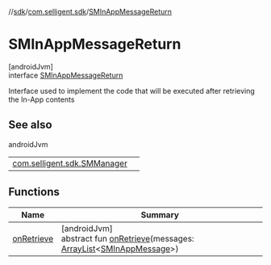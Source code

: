 //[sdk](../../../index.md)/[com.selligent.sdk](../index.md)/[SMInAppMessageReturn](index.md)

# SMInAppMessageReturn

[androidJvm]\
interface [SMInAppMessageReturn](index.md)

Interface used to implement the code that will be executed after retrieving the In-App contents

## See also

androidJvm

| | |
|---|---|
| [com.selligent.sdk.SMManager](../-s-m-manager/get-in-app-messages.md) |  |

## Functions

| Name | Summary |
|---|---|
| [onRetrieve](on-retrieve.md) | [androidJvm]<br>abstract fun [onRetrieve](on-retrieve.md)(messages: [ArrayList](https://developer.android.com/reference/kotlin/java/util/ArrayList.html)&lt;[SMInAppMessage](../-s-m-in-app-message/index.md)&gt;) |
